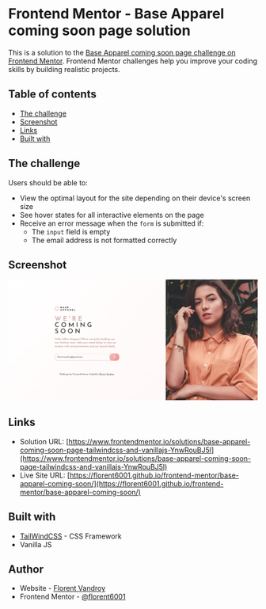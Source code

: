 # Frontend Mentor - Base Apparel coming soon page solution

This is a solution to the [Base Apparel coming soon page challenge on Frontend Mentor](https://www.frontendmentor.io/challenges/base-apparel-coming-soon-page-5d46b47f8db8a7063f9331a0). Frontend Mentor challenges help you improve your coding skills by building realistic projects. 

## Table of contents

- [The challenge](#the-challenge)
- [Screenshot](#screenshot)
- [Links](#links)
- [Built with](#built-with)


## The challenge


Users should be able to:

- View the optimal layout for the site depending on their device's screen size
- See hover states for all interactive elements on the page
- Receive an error message when the `form` is submitted if:
  - The `input` field is empty
  - The email address is not formatted correctly

## Screenshot

![](./screenshot.jpg)


## Links

- Solution URL: [https://www.frontendmentor.io/solutions/base-apparel-coming-soon-page-tailwindcss-and-vanillajs-YnwRouBJ5l](https://www.frontendmentor.io/solutions/base-apparel-coming-soon-page-tailwindcss-and-vanillajs-YnwRouBJ5l)
- Live Site URL: [https://florent6001.github.io/frontend-mentor/base-apparel-coming-soon/](https://florent6001.github.io/frontend-mentor/base-apparel-coming-soon/)

## Built with

- [TailWindCSS](https://tailwindcss.com/) - CSS Framework
- Vanilla JS


## Author

- Website - [Florent Vandroy](https://www.florent-vandroy.fr)
- Frontend Mentor - [@florent6001](https://www.frontendmentor.io/profile/florent6001)
